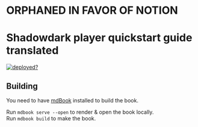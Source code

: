 # **ORPHANED IN FAVOR OF NOTION**

# Shadowdark player quickstart guide translated

[![deployed?](https://github.com/skorobogatydmitry/shadowdark-player-quickstart/actions/workflows/deploy.yml/badge.svg)](https://github.com/skorobogatydmitry/shadowdark-player-quickstart/actions/workflows/deploy.yml)



## Building
You need to have [mdBook](https://rust-lang.github.io/mdBook/guide/installation.html) installed to build the book.

Run `mdbook serve --open` to render & open the book locally.  
Run `mdbook build` to make the book.
